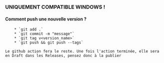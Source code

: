 ### UNIQUEMENT COMPATIBLE WINDOWS !

#### Comment push une nouvelle version ?

		* `git add .`
		* `git commit -m "message"`
		* `git tag v<version_name>`
		* `git push && git push --tags`
		
	Le github action fera le reste. Une fois l'action terminée, elle sera en Draft dans les Releases, pensez donc à la publier
